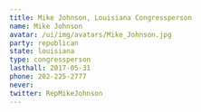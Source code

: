 ```yaml
---
title: Mike Johnson, Louisiana Congressperson
name: Mike Johnson
avatar: /ui/img/avatars/Mike_Johnson.jpg
party: republican
state: louisiana
type: congressperson
lasthall: 2017-05-31
phone: 202-225-2777
never: 
twitter: RepMikeJohnson
---
```

